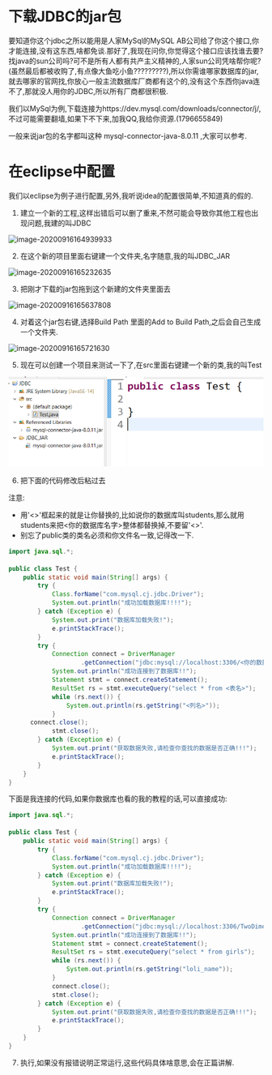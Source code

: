 # 下载JDBC的jar包

要知道你这个jdbc之所以能用是人家MySql的MySQL AB公司给了你这个接口,你才能连接,没有这东西,啥都免谈.那好了,我现在问你,你觉得这个接口应该找谁去要?找java的sun公司吗?可不是所有人都有共产主义精神的,人家sun公司凭啥帮你呢?(虽然最后都被收购了,有点像大鱼吃小鱼?????????),所以你需谁哪家数据库的jar,就去哪家的官网找,你放心一般主流数据库厂商都有这个的,没有这个东西你java连不了,那就没人用你的JDBC,所以所有厂商都很积极.

我们以MySql为例,下载连接为https://dev.mysql.com/downloads/connector/j/,不过可能需要翻墙,如果下不下来,加我QQ,我给你资源.(1796655849)

一般来说jar包的名字都叫这种  mysql-connector-java-8.0.11 ,大家可以参考.

# 在eclipse中配置

我们以eclipse为例子进行配置,另外,我听说idea的配置很简单,不知道真的假的.

1. 建立一个新的工程,这样出错后可以删了重来,不然可能会导致你其他工程也出现问题,我建的叫JDBC

![image-20200916164939933](image-20200916164939933.png)

2. 在这个新的项目里面右键建一个文件夹,名字随意,我的叫JDBC_JAR

![image-20200916165232635](image-20200916165232635.png)

3. 把刚才下载的jar包拖到这个新建的文件夹里面去

![image-20200916165637808](image-20200916165637808.png)

4. 对着这个jar包右键,选择Build Path 里面的Add to Build Path,之后会自己生成一个文件夹.

![image-20200916165721630](image-20200916165721630.png)

5. 现在可以创建一个项目来测试一下了,在src里面右键建一个新的类,我的叫Test

<img src="img/image-20200916170113806.png" alt="image-20200916170113806" style="zoom:80%;" />

6. 把下面的代码修改后粘过去

注意:

- 用'<>'框起来的就是让你替换的,比如说你的数据库叫students,那么就用students来把<你的数据库名字>整体都替换掉,不要留'<>'.
- 别忘了public类的类名必须和你文件名一致,记得改一下.

```java
import java.sql.*;

public class Test {
	public static void main(String[] args) {
		try {
			Class.forName("com.mysql.cj.jdbc.Driver");
			System.out.println("成功加载数据库!!!!");
		} catch (Exception e) {
			System.out.print("数据库加载失败!");
			e.printStackTrace();
		}
		try {
			Connection connect = DriverManager
					.getConnection("jdbc:mysql://localhost:3306/<你的数据库名字>?serverTimezone = GMT", "<你数据库的用户名>", "<数据库密码>");
			System.out.println("成功连接到了数据库!!");
			Statement stmt = connect.createStatement();
			ResultSet rs = stmt.executeQuery("select * from <表名>"); 
			while (rs.next()) {
				System.out.println(rs.getString("<列名>"));
			}
      connect.close();
			stmt.close();
		} catch (Exception e) {
			System.out.print("获取数据失败,请检查你查找的数据是否正确!!!");
			e.printStackTrace();
		}
	}
}
```

下面是我连接的代码,如果你数据库也看的我的教程的话,可以直接成功:

```java
import java.sql.*;

public class Test {
	public static void main(String[] args) {
		try {
			Class.forName("com.mysql.cj.jdbc.Driver");
			System.out.println("成功加载数据库!!!!");
		} catch (Exception e) {
			System.out.print("数据库加载失败!");
			e.printStackTrace();
		}
		try {
			Connection connect = DriverManager
					.getConnection("jdbc:mysql://localhost:3306/TwoDimensions?serverTimezone = GMT", "root", "4399");
			System.out.println("成功连接到了数据库!!");
			Statement stmt = connect.createStatement();
			ResultSet rs = stmt.executeQuery("select * from girls"); 
			while (rs.next()) {
				System.out.println(rs.getString("loli_name"));
			}
			connect.close();
			stmt.close();
		} catch (Exception e) {
			System.out.print("获取数据失败,请检查你查找的数据是否正确!!!");
			e.printStackTrace();
		}
	}
}
```

7. 执行,如果没有报错说明正常运行,这些代码具体啥意思,会在正篇讲解.